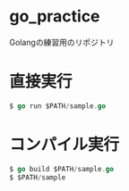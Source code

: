 # go_practice
Golangの練習用のリポジトリ

# 直接実行
```go
$ go run $PATH/sample.go 
```

# コンパイル実行
```go
$ go build $PATH/sample.go
$ $PATH/sample 
```
